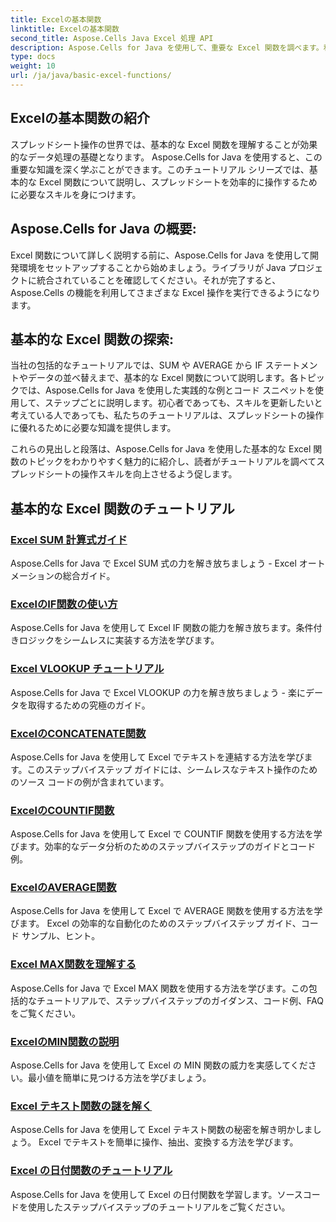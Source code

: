 ```yaml
---
title: Excelの基本関数
linktitle: Excelの基本関数
second_title: Aspose.Cells Java Excel 処理 API
description: Aspose.Cells for Java を使用して、重要な Excel 関数を調べます。私たちのチュートリアルでは、基本を段階的に説明しています。スプレッドシートの操作を開始する
type: docs
weight: 10
url: /ja/java/basic-excel-functions/
---
```

## Excelの基本関数の紹介

スプレッドシート操作の世界では、基本的な Excel 関数を理解することが効果的なデータ処理の基礎となります。 Aspose.Cells for Java を使用すると、この重要な知識を深く学ぶことができます。このチュートリアル シリーズでは、基本的な Excel 関数について説明し、スプレッドシートを効率的に操作するために必要なスキルを身につけます。

## Aspose.Cells for Java の概要:

Excel 関数について詳しく説明する前に、Aspose.Cells for Java を使用して開発環境をセットアップすることから始めましょう。ライブラリが Java プロジェクトに統合されていることを確認してください。それが完了すると、Aspose.Cells の機能を利用してさまざまな Excel 操作を実行できるようになります。

## 基本的な Excel 関数の探索:

当社の包括的なチュートリアルでは、SUM や AVERAGE から IF ステートメントやデータの並べ替えまで、基本的な Excel 関数について説明します。各トピックでは、Aspose.Cells for Java を使用した実践的な例とコード スニペットを使用して、ステップごとに説明します。初心者であっても、スキルを更新したいと考えている人であっても、私たちのチュートリアルは、スプレッドシートの操作に優れるために必要な知識を提供します。

これらの見出しと段落は、Aspose.Cells for Java を使用した基本的な Excel 関数のトピックをわかりやすく魅力的に紹介し、読者がチュートリアルを調べてスプレッドシートの操作スキルを向上させるよう促します。

## 基本的な Excel 関数のチュートリアル
### [Excel SUM 計算式ガイド](./excel-sum-formula-guide/)
Aspose.Cells for Java で Excel SUM 式の力を解き放ちましょう - Excel オートメーションの総合ガイド。
### [ExcelのIF関数の使い方](./how-to-use-excel-if-function/)
Aspose.Cells for Java を使用して Excel IF 関数の能力を解き放ちます。条件付きロジックをシームレスに実装する方法を学びます。
### [Excel VLOOKUP チュートリアル](./excel-vlookup-tutorial/)
Aspose.Cells for Java で Excel VLOOKUP の力を解き放ちましょう - 楽にデータを取得するための究極のガイド。
### [ExcelのCONCATENATE関数](./excel-concatenate-function/)
Aspose.Cells for Java を使用して Excel でテキストを連結する方法を学びます。このステップバイステップ ガイドには、シームレスなテキスト操作のためのソース コードの例が含まれています。
### [ExcelのCOUNTIF関数](./countif-function-in-excel/)
Aspose.Cells for Java を使用して Excel で COUNTIF 関数を使用する方法を学びます。効率的なデータ分析のためのステップバイステップのガイドとコード例。
### [ExcelのAVERAGE関数](./average-function-in-excel/)
Aspose.Cells for Java を使用して Excel で AVERAGE 関数を使用する方法を学びます。 Excel の効率的な自動化のためのステップバイステップ ガイド、コード サンプル、ヒント。
### [Excel MAX関数を理解する](./understanding-excel-max-function/)
Aspose.Cells for Java で Excel MAX 関数を使用する方法を学びます。この包括的なチュートリアルで、ステップバイステップのガイダンス、コード例、FAQ をご覧ください。
### [ExcelのMIN関数の説明](./min-function-in-excel-explained/)
Aspose.Cells for Java を使用して Excel の MIN 関数の威力を実感してください。最小値を簡単に見つける方法を学びましょう。
### [Excel テキスト関数の謎を解く](./excel-text-functions-demystified/)
Aspose.Cells for Java を使用して Excel テキスト関数の秘密を解き明かしましょう。 Excel でテキストを簡単に操作、抽出、変換する方法を学びます。
### [Excel の日付関数のチュートリアル](./excel-date-functions-tutorial/)
Aspose.Cells for Java を使用して Excel の日付関数を学習します。ソースコードを使用したステップバイステップのチュートリアルをご覧ください。